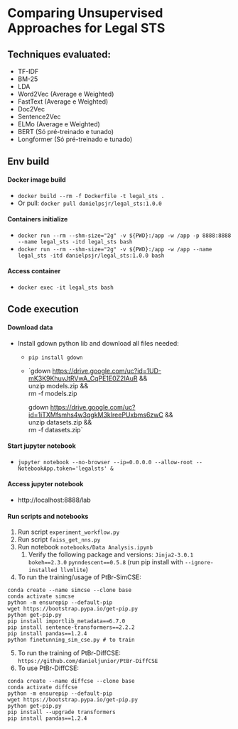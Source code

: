 # Comparing Unsupervised Approaches for Legal STS

## Techniques evaluated:
- TF-IDF
- BM-25
- LDA
- Word2Vec (Average e Weighted)
- FastText (Average e Weighted)
- Doc2Vec
- Sentence2Vec
- ELMo (Average e Weighted)
- BERT (Só pré-treinado e tunado)
- Longformer (Só pré-treinado e tunado)


## Env build

#### Docker image build
- `docker build --rm -f Dockerfile -t legal_sts .`
- Or pull: `docker pull danielpsjr/legal_sts:1.0.0`

#### Containers initialize

- `docker run --rm --shm-size="2g" -v ${PWD}:/app -w /app -p 8888:8888 --name legal_sts -itd legal_sts bash`
- `docker run --rm --shm-size="2g" -v ${PWD}:/app -w /app --name legal_sts -itd danielpsjr/legal_sts:1.0.0 bash`

#### Access container
- `docker exec -it legal_sts bash`

## Code execution 

#### Download data
- Install gdown python lib and download all files needed:
    - `pip install gdown`
    - `gdown https://drive.google.com/uc?id=1UD-mK3K9KhuvJtRVwA_CqPE1E0Z2lAuR && \
        unzip models.zip && \
        rm -f models.zip

        gdown https://drive.google.com/uc?id=1iTXMfsmhs4w3qgkM3kIreePUxbms6zwC && \
        unzip datasets.zip && \
        rm -f datasets.zip`

#### Start jupyter notebook
- `jupyter notebook --no-browser --ip=0.0.0.0 --allow-root --NotebookApp.token='legalsts' &`
#### Access jupyter notebook
- http://localhost:8888/lab

#### Run scripts and notebooks
1. Run script `experiment_workflow.py`
2. Run script `faiss_get_nns.py`
3. Run notebook `notebooks/Data Analysis.ipynb`
   1. Verify the following package and versions: `Jinja2-3.0.1` `bokeh==2.3.0` `pynndescent==0.5.8` (run pip install with `--ignore-installed llvmlite`) 
4. To run the training/usage of PtBr-SimCSE:
```conda deactivate
conda create --name simcse --clone base
conda activate simcse
python -m ensurepip --default-pip
wget https://bootstrap.pypa.io/get-pip.py
python get-pip.py
pip install importlib_metadata==6.7.0
pip install sentence-transformers==2.2.2
pip install pandas==1.2.4
python finetunning_sim_cse.py # to train
``` 

5. To run the training of PtBr-DiffCSE:  `https://github.com/danieljunior/PtBr-DiffCSE`
6. To use PtBr-DiffCSE:

```conda deactivate
conda create --name diffcse --clone base
conda activate diffcse
python -m ensurepip --default-pip
wget https://bootstrap.pypa.io/get-pip.py
python get-pip.py
pip install --upgrade transformers
pip install pandas==1.2.4
```

